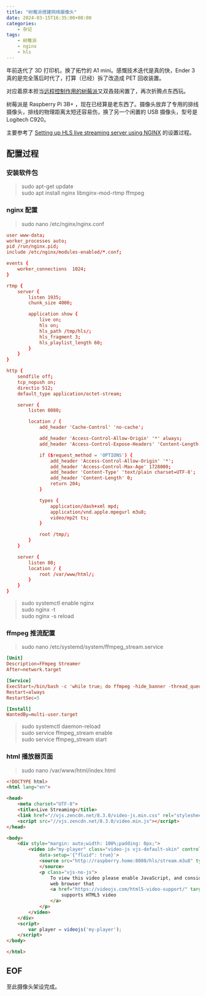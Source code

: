 ```yaml
---
title: "树莓派搭建网络摄像头"
date: 2024-03-15T16:35:00+08:00
categories:
    - 杂记
tags:
    - 树莓派
    - nginx
    - hls
---
```


年前迭代了 3D 打印机，换了拓竹的 A1 mini。感慨技术迭代是真的快，Ender 3 真的是完全落后时代了，打算（已经）拆了改造成 PET 回收装置。

对应着原本担当[远程控制作用的树莓派](https://naizi.ch/2021/08/28/升级-3d-打印机固件及远程打印方案/)又双叒叕闲置了，再次折腾点东西玩。

树莓派是 Raspberry Pi 3B+ ，现在已经算是老东西了。摄像头放弃了专用的排线摄像头，排线的物理距离太短还容易伤，换了另一个闲置的 USB 摄像头，型号是 Logitech C920。

主要参考了 [Setting up HLS live streaming server using NGINX](https://medium.com/@peer5/setting-up-hls-live-streaming-server-using-nginx-67f6b71758db) 的设置过程。
<!-- more -->

## 配置过程

### 安装软件包

> sudo apt-get update  
> sudo apt install nginx libnginx-mod-rtmp ffmpeg  

### nginx 配置

> sudo nano /etc/nginx/nginx.conf  

```conf
user www-data;
worker_processes auto;
pid /run/nginx.pid;
include /etc/nginx/modules-enabled/*.conf;

events {
    worker_connections  1024;
}

rtmp {
    server {
        listen 1935;
        chunk_size 4000;

        application show {
            live on;
            hls on;
            hls_path /tmp/hls/;
            hls_fragment 3;
            hls_playlist_length 60;
        }
    }
}

http {
    sendfile off;
    tcp_nopush on;
    directio 512;
    default_type application/octet-stream;

    server {
        listen 8080;

        location / {
            add_header 'Cache-Control' 'no-cache';

            add_header 'Access-Control-Allow-Origin' '*' always;
            add_header 'Access-Control-Expose-Headers' 'Content-Length';

            if ($request_method = 'OPTIONS') {
                add_header 'Access-Control-Allow-Origin' '*';
                add_header 'Access-Control-Max-Age' 1728000;
                add_header 'Content-Type' 'text/plain charset=UTF-8';
                add_header 'Content-Length' 0;
                return 204;
            }

            types {
                application/dash+xml mpd;
                application/vnd.apple.mpegurl m3u8;
                video/mp2t ts;
            }

            root /tmp/;
        }
    }

    server {
        listen 80;
        location / {
            root /var/www/html/;
        }
    }
}
```

> sudo systemctl enable nginx  
> sudo nginx -t  
> sudo nginx -s reload  

### ffmpeg 推流配置

> sudo nano /etc/systemd/system/ffmpeg_stream.service  

```conf
[Unit]
Description=FFmpeg Streamer
After=network.target

[Service]
ExecStart=/bin/bash -c 'while true; do ffmpeg -hide_banner -thread_queue_size 512 -s 1280x720 -i /dev/video0 -thread_queue_size 1024 -f lavfi -i anullsrc -codec:v h264_v4l2m2m -b:v 8096k -c:a aac -b:a 128k -r 24 -f flv rtmp://localhost/show/stream || continue; done'
Restart=always
RestartSec=5

[Install]
WantedBy=multi-user.target
```

> sudo systemctl daemon-reload  
> sudo service ffmpeg_stream enable  
> sudo service ffmpeg_stream start  

### html 播放器页面

> sudo nano /var/www/html/index.html

```html
<!DOCTYPE html>
<html lang="en">

<head>
    <meta charset="UTF-8">
    <title>Live Streaming</title>
    <link href="//vjs.zencdn.net/8.3.0/video-js.min.css" rel="stylesheet">
    <script src="//vjs.zencdn.net/8.3.0/video.min.js"></script>
</head>

<body>
    <div style="margin: auto;width: 100%;padding: 0px;">
        <video id="my-player" class="video-js vjs-default-skin" controls preload="auto" poster="poster.jpg"
            data-setup='{"fluid": true}'>
            <source src="http://raspberry.home:8080/hls/stream.m3u8" type="application/x-mpegURL">
            </source>
            <p class="vjs-no-js">
                To view this video please enable JavaScript, and consider upgrading to a
                web browser that
                <a href="https://videojs.com/html5-video-support/" target="_blank">
                    supports HTML5 video
                </a>
            </p>
        </video>
    </div>
    <script>
        var player = videojs('my-player');
    </script>
</body>

</html>
```

## EOF

至此摄像头架设完成。